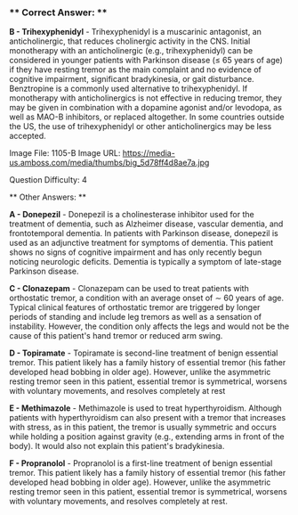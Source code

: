### ** Correct Answer: **

**B - Trihexyphenidyl** - Trihexyphenidyl is a muscarinic antagonist, an anticholinergic, that reduces cholinergic activity in the CNS. Initial monotherapy with an anticholinergic (e.g., trihexyphenidyl) can be considered in younger patients with Parkinson disease (≤ 65 years of age) if they have resting tremor as the main complaint and no evidence of cognitive impairment, significant bradykinesia, or gait disturbance. Benztropine is a commonly used alternative to trihexyphenidyl. If monotherapy with anticholinergics is not effective in reducing tremor, they may be given in combination with a dopamine agonist and/or levodopa, as well as MAO-B inhibitors, or replaced altogether. In some countries outside the US, the use of trihexyphenidyl or other anticholinergics may be less accepted.

Image File: 1105-B
Image URL: https://media-us.amboss.com/media/thumbs/big_5d78ff4d8ae7a.jpg

Question Difficulty: 4

** Other Answers: **

**A - Donepezil** - Donepezil is a cholinesterase inhibitor used for the treatment of dementia, such as Alzheimer disease, vascular dementia, and frontotemporal dementia. In patients with Parkinson disease, donepezil is used as an adjunctive treatment for symptoms of dementia. This patient shows no signs of cognitive impairment and has only recently begun noticing neurologic deficits. Dementia is typically a symptom of late-stage Parkinson disease.

**C - Clonazepam** - Clonazepam can be used to treat patients with orthostatic tremor, a condition with an average onset of ∼ 60 years of age. Typical clinical features of orthostatic tremor are triggered by longer periods of standing and include leg tremors as well as a sensation of instability. However, the condition only affects the legs and would not be the cause of this patient's hand tremor or reduced arm swing.

**D - Topiramate** - Topiramate is second-line treatment of benign essential tremor. This patient likely has a family history of essential tremor (his father developed head bobbing in older age). However, unlike the asymmetric resting tremor seen in this patient, essential tremor is symmetrical, worsens with voluntary movements, and resolves completely at rest

**E - Methimazole** - Methimazole is used to treat hyperthyroidism. Although patients with hyperthyroidism can also present with a tremor that increases with stress, as in this patient, the tremor is usually symmetric and occurs while holding a position against gravity (e.g., extending arms in front of the body). It would also not explain this patient's bradykinesia.

**F - Propranolol** - Propranolol is a first-line treatment of benign essential tremor. This patient likely has a family history of essential tremor (his father developed head bobbing in older age). However, unlike the asymmetric resting tremor seen in this patient, essential tremor is symmetrical, worsens with voluntary movements, and resolves completely at rest.

